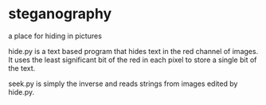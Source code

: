 # steganography
a place for hiding in pictures

hide.py is a text based program that hides text in the red channel of images. It uses the least significant bit of the red in each pixel to store a single bit of the text.

seek.py is simply the inverse and reads strings from images edited by hide.py.
